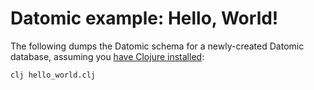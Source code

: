 # Datomic example: Hello, World!

The following dumps the Datomic schema for a newly-created Datomic database,
assuming you [have Clojure installed][clojure-getting-started]:

```sh
clj hello_world.clj
```

[clojure-getting-started]: https://clojure.org/guides/getting_started
